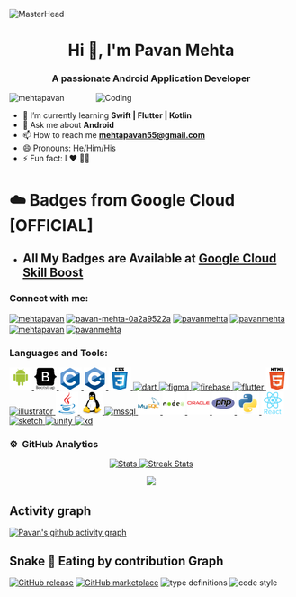 ![MasterHead](https://miro.medium.com/max/1200/1*27l0l6-3FHCxmyGZ4WhAIw.png)

<h1 align="center">Hi 👋, I'm Pavan Mehta</h1>
<h3 align="center">A passionate Android Application Developer</h3>
<img align="right" alt="Coding" width="350" src="https://cdn.dribbble.com/users/1162077/screenshots/3848914/programmer.gif">

<p align="left"> <img src="https://komarev.com/ghpvc/?username=mehtapavan&label=Profile%20views&color=0e75b6&style=flat" alt="mehtapavan" /> </p>

- 🌱 I’m currently learning **Swift | Flutter | Kotlin**
- 💬 Ask me about **Android**
- 📫 How to reach me **mehtapavan55@gmail.com**
- 😄 Pronouns: He/Him/His 
- ⚡ Fun fact: I ❤️ 👨‍💻 
                                                                                                                                         
<!-- - 👨‍💻 All of my projects are available at [Portfolio](https://brijesh8128-portfolio.netlify.app/) -->

# ☁️ Badges from Google Cloud [OFFICIAL]

<!-- - #### [Create and Manage Cloud Resources](https://www.cloudskillsboost.google/public_profiles/6f17af93-6db3-4bdf-a087-c510e295db52/badges/2982457)
- #### [Perform Foundational Infrastructure Tasks in Google Cloud](https://www.cloudskillsboost.google/public_profiles/6f17af93-6db3-4bdf-a087-c510e295db52/badges/2986608)
- #### [Set Up and Configure a Cloud Environment in Google Cloud](https://www.cloudskillsboost.google/public_profiles/6f17af93-6db3-4bdf-a087-c510e295db52/badges/2987512)
- #### [Automating Infrastructure on Google Cloud with Terraform](https://www.cloudskillsboost.google/public_profiles/6f17af93-6db3-4bdf-a087-c510e295db52/badges/2991317)
- #### [Preparing for Your Associate Cloud Engineer Journey](https://www.cloudskillsboost.google/public_profiles/6f17af93-6db3-4bdf-a087-c510e295db52/badges/2968374)
- #### [Google Cloud Fundamentals: Core Infrastructure](https://www.cloudskillsboost.google/public_profiles/6f17af93-6db3-4bdf-a087-c510e295db52/badges/2969099)
- #### [Essential Google Cloud Infrastructure: Foundation](https://www.cloudskillsboost.google/public_profiles/6f17af93-6db3-4bdf-a087-c510e295db52/badges/2975339)
- #### [Essential Google Cloud Infrastructure: Core Services](https://www.cloudskillsboost.google/public_profiles/6f17af93-6db3-4bdf-a087-c510e295db52/badges/2975648)
- #### [Elastic Google Cloud Infrastructure: Scaling and Automation](https://www.cloudskillsboost.google/public_profiles/6f17af93-6db3-4bdf-a087-c510e295db52/badges/2975655)
- #### [Getting Started with Google Kubernetes Engine](https://www.cloudskillsboost.google/public_profiles/6f17af93-6db3-4bdf-a087-c510e295db52/badges/2981033)
- #### [Logging, Monitoring and Observability in Google Cloud](https://www.cloudskillsboost.google/public_profiles/6f17af93-6db3-4bdf-a087-c510e295db52/badges/2981782)
- #### [Getting Started with Terraform for Google Cloud](https://www.cloudskillsboost.google/public_profiles/6f17af93-6db3-4bdf-a087-c510e295db52/badges/2981966)
 -->
 
- ## All My Badges are Available at [Google Cloud Skill Boost](https://www.cloudskillsboost.google/public_profiles/c8b8e333-136d-468d-9f5a-d3734bb7cfb4)

<h3 align="left">Connect with me:</h3>
<p align="left">
<a href="https://codepen.io/mehtapavan" target="blank"><img align="center" src="https://raw.githubusercontent.com/rahuldkjain/github-profile-readme-generator/master/src/images/icons/Social/codepen.svg" alt="mehtapavan" height="30" width="40" /></a>
<a href="https://linkedin.com/in/pavan-mehta-0a2a9522a" target="blank"><img align="center" src="https://raw.githubusercontent.com/rahuldkjain/github-profile-readme-generator/master/src/images/icons/Social/linked-in-alt.svg" alt="pavan-mehta-0a2a9522a" height="30" width="40" /></a>
<a href="https://kaggle.com/pavanmehta" target="blank"><img align="center" src="https://raw.githubusercontent.com/rahuldkjain/github-profile-readme-generator/master/src/images/icons/Social/kaggle.svg" alt="pavanmehta" height="30" width="40" /></a>
<a href="https://dribbble.com/pavanmehta" target="blank"><img align="center" src="https://raw.githubusercontent.com/rahuldkjain/github-profile-readme-generator/master/src/images/icons/Social/dribbble.svg" alt="pavanmehta" height="30" width="40" /></a>
<a href="https://www.behance.net/mehtapavan" target="blank"><img align="center" src="https://raw.githubusercontent.com/rahuldkjain/github-profile-readme-generator/master/src/images/icons/Social/behance.svg" alt="mehtapavan" height="30" width="40" /></a>
<a href="https://www.hackerrank.com/pavanmehta" target="blank"><img align="center" src="https://raw.githubusercontent.com/rahuldkjain/github-profile-readme-generator/master/src/images/icons/Social/hackerrank.svg" alt="pavanmehta" height="30" width="40" /></a>
</p>

<h3 align="left">Languages and Tools:</h3>
<p align="left"> <a href="https://developer.android.com" target="_blank" rel="noreferrer"> <img src="https://raw.githubusercontent.com/devicons/devicon/master/icons/android/android-original-wordmark.svg" alt="android" width="40" height="40"/> </a> <a href="https://getbootstrap.com" target="_blank" rel="noreferrer"> <img src="https://raw.githubusercontent.com/devicons/devicon/master/icons/bootstrap/bootstrap-plain-wordmark.svg" alt="bootstrap" width="40" height="40"/> </a> <a href="https://www.cprogramming.com/" target="_blank" rel="noreferrer"> <img src="https://raw.githubusercontent.com/devicons/devicon/master/icons/c/c-original.svg" alt="c" width="40" height="40"/> </a> <a href="https://www.w3schools.com/cpp/" target="_blank" rel="noreferrer"> <img src="https://raw.githubusercontent.com/devicons/devicon/master/icons/cplusplus/cplusplus-original.svg" alt="cplusplus" width="40" height="40"/> </a> <a href="https://www.w3schools.com/css/" target="_blank" rel="noreferrer"> <img src="https://raw.githubusercontent.com/devicons/devicon/master/icons/css3/css3-original-wordmark.svg" alt="css3" width="40" height="40"/> </a> <a href="https://dart.dev" target="_blank" rel="noreferrer"> <img src="https://www.vectorlogo.zone/logos/dartlang/dartlang-icon.svg" alt="dart" width="40" height="40"/> </a> <a href="https://www.figma.com/" target="_blank" rel="noreferrer"> <img src="https://www.vectorlogo.zone/logos/figma/figma-icon.svg" alt="figma" width="40" height="40"/> </a> <a href="https://firebase.google.com/" target="_blank" rel="noreferrer"> <img src="https://www.vectorlogo.zone/logos/firebase/firebase-icon.svg" alt="firebase" width="40" height="40"/> </a> <a href="https://flutter.dev" target="_blank" rel="noreferrer"> <img src="https://www.vectorlogo.zone/logos/flutterio/flutterio-icon.svg" alt="flutter" width="40" height="40"/> </a> <a href="https://www.w3.org/html/" target="_blank" rel="noreferrer"> <img src="https://raw.githubusercontent.com/devicons/devicon/master/icons/html5/html5-original-wordmark.svg" alt="html5" width="40" height="40"/> </a> <a href="https://www.adobe.com/in/products/illustrator.html" target="_blank" rel="noreferrer"> <img src="https://www.vectorlogo.zone/logos/adobe_illustrator/adobe_illustrator-icon.svg" alt="illustrator" width="40" height="40"/> </a> <a href="https://www.java.com" target="_blank" rel="noreferrer"> <img src="https://raw.githubusercontent.com/devicons/devicon/master/icons/java/java-original.svg" alt="java" width="40" height="40"/> </a> <a href="https://www.linux.org/" target="_blank" rel="noreferrer"> <img src="https://raw.githubusercontent.com/devicons/devicon/master/icons/linux/linux-original.svg" alt="linux" width="40" height="40"/> </a> <a href="https://www.microsoft.com/en-us/sql-server" target="_blank" rel="noreferrer"> <img src="https://www.svgrepo.com/show/303229/microsoft-sql-server-logo.svg" alt="mssql" width="40" height="40"/> </a> <a href="https://www.mysql.com/" target="_blank" rel="noreferrer"> <img src="https://raw.githubusercontent.com/devicons/devicon/master/icons/mysql/mysql-original-wordmark.svg" alt="mysql" width="40" height="40"/> </a> <a href="https://nodejs.org" target="_blank" rel="noreferrer"> <img src="https://raw.githubusercontent.com/devicons/devicon/master/icons/nodejs/nodejs-original-wordmark.svg" alt="nodejs" width="40" height="40"/> </a> <a href="https://www.oracle.com/" target="_blank" rel="noreferrer"> <img src="https://raw.githubusercontent.com/devicons/devicon/master/icons/oracle/oracle-original.svg" alt="oracle" width="40" height="40"/> </a> <a href="https://www.php.net" target="_blank" rel="noreferrer"> <img src="https://raw.githubusercontent.com/devicons/devicon/master/icons/php/php-original.svg" alt="php" width="40" height="40"/> </a> <a href="https://www.python.org" target="_blank" rel="noreferrer"> <img src="https://raw.githubusercontent.com/devicons/devicon/master/icons/python/python-original.svg" alt="python" width="40" height="40"/> </a> <a href="https://reactjs.org/" target="_blank" rel="noreferrer"> <img src="https://raw.githubusercontent.com/devicons/devicon/master/icons/react/react-original-wordmark.svg" alt="react" width="40" height="40"/> </a> <a href="https://www.sketch.com/" target="_blank" rel="noreferrer"> <img src="https://www.vectorlogo.zone/logos/sketchapp/sketchapp-icon.svg" alt="sketch" width="40" height="40"/> </a> <a href="https://unity.com/" target="_blank" rel="noreferrer"> <img src="https://www.vectorlogo.zone/logos/unity3d/unity3d-icon.svg" alt="unity" width="40" height="40"/> </a> <a href="https://www.adobe.com/products/xd.html" target="_blank" rel="noreferrer"> <img src="https://cdn.worldvectorlogo.com/logos/adobe-xd.svg" alt="xd" width="40" height="40"/> </a> </p>

### ⚙️ &nbsp;GitHub Analytics

<p align="center">
  <a href="https://github-readme-stats.vercel.app">
        <img width="49%" alt="Stats" src="https://github-readme-stats.vercel.app/api?&count_private=true&include_all_commits=true&username=Mehtapavan&theme=onedark&custom_title=GitHub+Stats&hide_border=true"/>
    </a>
    <a href="https://github-readme-streak-stats.herokuapp.com">
        <img width="49%" alt="Streak Stats" src="https://github-readme-streak-stats.herokuapp.com/?user=Mehtapavan&theme=onedark&hide_border=true"/>
    </a>
  <p align="center" >  <img height="180em" src="https://github-readme-stats-eight-theta.vercel.app/api/top-langs/?username=Mehtapavan&layout=compact&langs_count=8&theme=algolia"/>
</p>
</p>

## Activity graph
[![Pavan's github activity graph](https://github-readme-activity-graph.cyclic.app/graph?username=Mehtapavan&bg_color=000000&color=ce0dc1&line=28a81f&point=00ff59&area=true&hide_border=true)](https://github.com/Mehtapavan/github-readme-activity-graph)

## Snake 🐍 Eating by contribution Graph 

[![GitHub release](https://img.MehtaPavan.io/github/release/MehtaPavaan/snk.svg?style=flat-square)](https://github.com/MehtaPavan/snk/releases/latest)
[![GitHub marketplace](https://img.MehtaPavan.io/badge/marketplace-snake-blue?logo=github&style=flat-square)](https://github.com/marketplace/actions/generate-snake-game-from-github-contribution-grid)
![type definitions](https://img.MehtaPavan.io/npm/types/typescript?style=flat-square)
![code style](https://img.MehtaPavan.io/badge/code_style-prettier-ff69b4.svg?style=flat-square)



